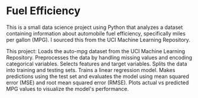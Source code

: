 # Fuel Efficiency
This is a small data science project using Python that analyzes a dataset containing information about automobile fuel efficiency, 
specifically miles per gallon (MPG). I sourced this from the UCI Machine Learning Repository.

This project:
Loads the auto-mpg dataset from the UCI Machine Learning Repository.
Preprocesses the data by handling missing values and encoding categorical variables.
Selects features and target variables.
Splits the data into training and testing sets.
Trains a linear regression model.
Makes predictions using the test set and evaluates the model using mean squared error (MSE) and root mean squared error (RMSE).
Plots actual vs predicted MPG values to visualize the model's performance.

